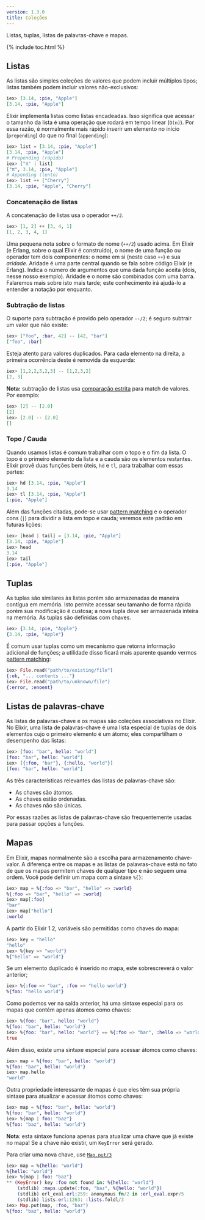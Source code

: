 ```yaml
---
version: 1.3.0
title: Coleções
---
```


Listas, tuplas, listas de palavras-chave e mapas.

{% include toc.html %}

## Listas

As listas são simples coleções de valores que podem incluir múltiplos tipos; listas também podem incluir valores não-exclusivos:

```elixir
iex> [3.14, :pie, "Apple"]
[3.14, :pie, "Apple"]
```

Elixir implementa listas como listas encadeadas.
Isso significa que acessar o tamanho da lista é uma operação que rodará em tempo linear (`O(n)`). 
Por essa razão, é normalmente mais rápido inserir um elemento no início (`prepending`) do que no final (`appending`):

```elixir
iex> list = [3.14, :pie, "Apple"]
[3.14, :pie, "Apple"]
# Prepending (rápido)
iex> ["π" | list]
["π", 3.14, :pie, "Apple"]
# Appending (lento)
iex> list ++ ["Cherry"]
[3.14, :pie, "Apple", "Cherry"]
```

### Concatenação de listas

A concatenação de listas usa o operador `++/2`.

```elixir
iex> [1, 2] ++ [3, 4, 1]
[1, 2, 3, 4, 1]
```

Uma pequena nota sobre o formato de nome (`++/2`) usado acima. Em Elixir (e Erlang, sobre o qual Elixir é construído), o nome de uma função ou operador tem dois componentes: o nome em si (neste caso `++`) e sua _aridade_. Aridade é uma parte central quando se fala sobre código Elixir (e Erlang). Indica o número de argumentos que uma dada função aceita (dois, nesse nosso exemplo). Aridade e o nome são combinados com uma barra. Falaremos mais sobre isto mais tarde; este conhecimento irá ajudá-lo a entender a notação por enquanto.

### Subtração de listas

O suporte para subtração é provido pelo operador `--/2`; é seguro subtrair um valor que não existe:

```elixir
iex> ["foo", :bar, 42] -- [42, "bar"]
["foo", :bar]
```

Esteja atento para valores duplicados. Para cada elemento na direita, a primeira ocorrência deste é removida da esquerda:

```elixir
iex> [1,2,2,3,2,3] -- [1,2,3,2]
[2, 3]
```

**Nota:** subtração de listas usa [comparação estrita](../basics/#comparação) para match de valores. Por exemplo:

```elixir
iex> [2] -- [2.0]
[2]
iex> [2.0] -- [2.0]
[]
```

### Topo / Cauda

Quando usamos listas é comum trabalhar com o topo e o fim da lista. 
O topo é o primeiro elemento da lista e a cauda são os elementos restantes.
Elixir provê duas funções bem úteis, `hd` e `tl`, para trabalhar com essas partes:

```elixir
iex> hd [3.14, :pie, "Apple"]
3.14
iex> tl [3.14, :pie, "Apple"]
[:pie, "Apple"]
```

Além das funções citadas, pode-se usar [pattern matching](../pattern-matching) e o operador cons (`|`) para dividir a lista em topo e cauda; veremos este padrão em futuras lições:

```elixir
iex> [head | tail] = [3.14, :pie, "Apple"]
[3.14, :pie, "Apple"]
iex> head
3.14
iex> tail
[:pie, "Apple"]
```

## Tuplas

As tuplas são similares às listas porém são armazenadas de maneira contígua em memória.
Isto permite acessar seu tamanho de forma rápida porém sua modificação é custosa; a nova tupla deve ser armazenada inteira na memória. As tuplas são definidas com chaves.

```elixir
iex> {3.14, :pie, "Apple"}
{3.14, :pie, "Apple"}
```

É comum usar tuplas como um mecanismo que retorna informação adicional de funções; a utilidade disso ficará mais aparente quando vermos [pattern matching](../pattern-matching/):

```elixir
iex> File.read("path/to/existing/file")
{:ok, "... contents ..."}
iex> File.read("path/to/unknown/file")
{:error, :enoent}
```

## Listas de palavras-chave

As listas de palavras-chave e os mapas são coleções associativas no Elixir.
No Elixir, uma lista de palavras-chave é uma lista especial de tuplas de dois elementos cujo o primeiro elemento é um átomo; eles compartilham o desempenho das listas:

```elixir
iex> [foo: "bar", hello: "world"]
[foo: "bar", hello: "world"]
iex> [{:foo, "bar"}, {:hello, "world"}]
[foo: "bar", hello: "world"]
```

As três características relevantes das listas de palavras-chave são:

+ As chaves são átomos.
+ As chaves estão ordenadas.
+ As chaves não são únicas.

Por essas razões as listas de palavras-chave são frequentemente usadas para passar opções a funções.

## Mapas

Em Elixir, mapas normalmente são a escolha para armazenamento chave-valor.
A diferença entre os mapas e as listas de palavras-chave está no fato de que os mapas permitem chaves de qualquer tipo e não seguem uma ordem. Você pode definir um mapa com a sintaxe `%{}`:

```elixir
iex> map = %{:foo => "bar", "hello" => :world}
%{:foo => "bar", "hello" => :world}
iex> map[:foo]
"bar"
iex> map["hello"]
:world
```

A partir do Elixir 1.2, variáveis são permitidas como chaves do mapa:

```elixir
iex> key = "hello"
"hello"
iex> %{key => "world"}
%{"hello" => "world"}
```

Se um elemento duplicado é inserido no mapa, este sobrescreverá o valor anterior;

```elixir
iex> %{:foo => "bar", :foo => "hello world"}
%{foo: "hello world"}
```

Como podemos ver na saída anterior, há uma sintaxe especial para os mapas que contém apenas átomos como chaves:

```elixir
iex> %{foo: "bar", hello: "world"}
%{foo: "bar", hello: "world"}
iex> %{foo: "bar", hello: "world"} == %{:foo => "bar", :hello => "world"}
true
```

Além disso, existe uma sintaxe especial para acessar átomos como chaves:

```elixir
iex> map = %{foo: "bar", hello: "world"}
%{foo: "bar", hello: "world"}
iex> map.hello
"world"
```

Outra propriedade interessante de mapas é que eles têm sua própria sintaxe para atualizar e acessar átomos como chaves:

```elixir
iex> map = %{foo: "bar", hello: "world"}
%{foo: "bar", hello: "world"}
iex> %{map | foo: "baz"}
%{foo: "baz", hello: "world"}
```

**Nota**: esta sintaxe funciona apenas para atualizar uma chave que já existe no mapa! Se a chave não existir, um `KeyError` será gerado.

Para criar uma nova chave, use [`Map.put/3`](https://hexdocs.pm/elixir/Map.html#put/3)

```elixir
iex> map = %{hello: "world"}
%{hello: "world"}
iex> %{map | foo: "baz"}
** (KeyError) key :foo not found in: %{hello: "world"}
    (stdlib) :maps.update(:foo, "baz", %{hello: "world"})
    (stdlib) erl_eval.erl:259: anonymous fn/2 in :erl_eval.expr/5
    (stdlib) lists.erl:1263: :lists.foldl/3
iex> Map.put(map, :foo, "baz")
%{foo: "baz", hello: "world"}
```
